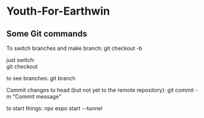 # Youth-For-Earthwin






## Some Git commands 
To switch branches and make branch: 
    git checkout -b <name of branch>

just switch:	
git checkout <branchname>

to see branches: 
git branch 

Commit changes to head (but not yet to the remote repository):
    git commit -m "Commit message"


to start things:
    npx expo start --tunnel

 